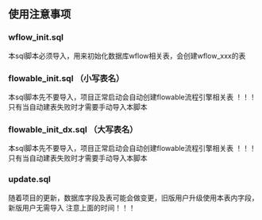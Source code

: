 ## 使用注意事项
### wflow_init.sql 
本sql脚本必须导入，用来初始化数据库wflow相关表，会创建wflow_xxx的表

### flowable_init.sql （小写表名）
本sql脚本先不要导入，项目正常启动会自动创建flowable流程引擎相关表
！！！只有当自动建表失败时才需要手动导入本脚本

### flowable_init_dx.sql （大写表名）
本sql脚本先不要导入，项目正常启动会自动创建flowable流程引擎相关表
！！！只有当自动建表失败时才需要手动导入本脚本

### update.sql
随着项目的更新，数据库字段及表可能会做变更，旧版用户升级使用本表内字段，新版用户无需导入
注意上面的时间！！！
